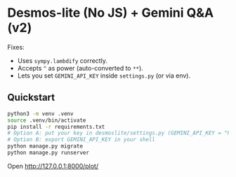 # Desmos-lite (No JS) + Gemini Q&A (v2)

Fixes:
- Uses `sympy.lambdify` correctly.
- Accepts `^` as power (auto-converted to `**`).
- Lets you set `GEMINI_API_KEY` inside `settings.py` (or via env).

## Quickstart
```bash
python3 -m venv .venv
source .venv/bin/activate
pip install -r requirements.txt
# Option A: put your key in desmoslite/settings.py (GEMINI_API_KEY = "PASTE_HERE")
# Option B: export GEMINI_API_KEY in your shell
python manage.py migrate
python manage.py runserver
```
Open http://127.0.0.1:8000/plot/
